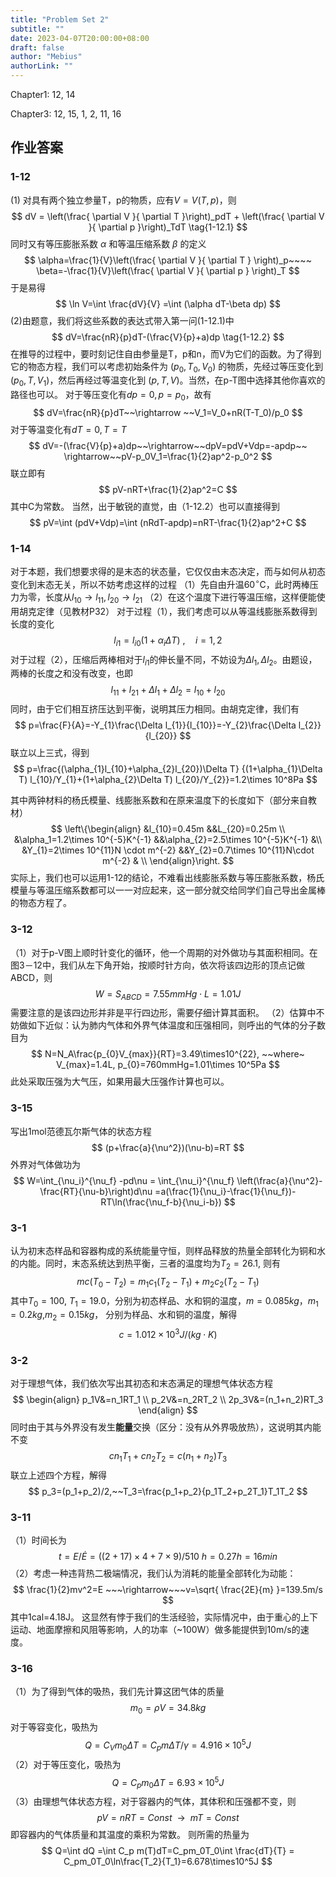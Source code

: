 ```yaml
---
title: "Problem Set 2"
subtitle: ""
date: 2023-04-07T20:00:00+08:00
draft: false
author: "Mebius"
authorLink: ""
---
```



Chapter1: 12, 14

Chapter3: 12, 15, 1, 2, 11, 16

## 作业答案
### 1-12
(1) 对具有两个独立参量T，p的物质，应有$V=V(T,p)$，则
$$
dV = \left(\frac{ \partial V }{ \partial T }\right)_pdT + \left(\frac{ \partial V }{ \partial p }\right)_TdT \tag{1-12.1}
$$
同时又有等压膨胀系数 $\alpha$ 和等温压缩系数 $\beta$ 的定义
$$
\alpha=\frac{1}{V}\left(\frac{ \partial V }{ \partial T } \right)_p~~~~ 
\beta=-\frac{1}{V}\left(\frac{ \partial V }{ \partial p } \right)_T
$$
于是易得
$$
\ln V=\int \frac{dV}{V} =\int (\alpha dT-\beta dp)
$$
(2)由题意，我们将这些系数的表达式带入第一问(1-12.1)中
$$
dV=\frac{nR}{p}dT-(\frac{V}{p}+a)dp \tag{1-12.2}
$$
在推导的过程中，要时刻记住自由参量是T，p和n，而V为它们的函数。为了得到它的物态方程，我们可以考虑初始条件为 $(p_0, T_0, V_0)$ 的物质，先经过等压变化到 $(p_0, T, V_1)$，然后再经过等温变化到 $(p,T,V)$。当然，在p-T图中选择其他你喜欢的路径也可以。
对于等压变化有$dp=0, p=p_0$，故有
$$
dV=\frac{nR}{p}dT~~\rightarrow ~~V_1=V_0+nR(T-T_0)/p_0
$$
对于等温变化有$dT=0, T=T$
$$
dV=-(\frac{V}{p}+a)dp~~\rightarrow~~dpV=pdV+Vdp=-apdp~~
\rightarrow~~pV-p_0V_1=\frac{1}{2}ap^2-p_0^2
$$
联立即有
$$
pV-nRT+\frac{1}{2}ap^2=C
$$
其中C为常数。
当然，出于敏锐的直觉，由（1-12.2）也可以直接得到
$$
pV=\int (pdV+Vdp)=\int (nRdT-apdp)=nRT-\frac{1}{2}ap^2+C
$$
### 1-14
对于本题，我们想要求得的是末态的状态量，它仅仅由末态决定，而与如何从初态变化到末态无关，所以不妨考虑这样的过程
（1）先自由升温60$^{\circ}$C，此时两棒压力为零，长度从$l_{10}\rightarrow l_{11},l_{20}\rightarrow l_{21}$
（2）在这个温度下进行等温压缩，这样便能使用胡克定律（见教材P32）
对于过程（1），我们考虑可以从等温线膨胀系数得到长度的变化
$$
l_{i1}=l_{i0}(1+\alpha _{i}\Delta T)~,\quad i=1,2
$$
对于过程（2），压缩后两棒相对于$l_{i1}$的伸长量不同，不妨设为$\Delta l_{1},\Delta l_{2}$。由题设，两棒的长度之和没有改变，也即
$$
l_{11}+l_{21}+\Delta l_{1}+\Delta l_{2}=l_{10}+l_{20}
$$
同时，由于它们相互挤压达到平衡，说明其压力相同。由胡克定律，我们有
$$
p=\frac{F}{A}=-Y_{1}\frac{\Delta l_{1}}{l_{10}}=-Y_{2}\frac{\Delta l_{2}}{l_{20}}
$$
联立以上三式，得到
$$
p=\frac{(\alpha_{1}l_{10}+\alpha_{2}l_{20})\Delta T}
{(1+\alpha_{1}\Delta T) l_{10}/Y_{1}+(1+\alpha_{2}\Delta T) l_{20}/Y_{2}}=1.2\times 10^8Pa
$$

其中两钟材料的杨氏模量、线膨胀系数和在原来温度下的长度如下（部分来自教材）
$$
\left\{\begin{align}
&l_{10}=0.45m  &&L_{20}=0.25m \\
&\alpha_1=1.2\times 10^{-5}K^{-1} &&\alpha_{2}=2.5\times 10^{-5}K^{-1} &\\
&Y_{1}=2\times 10^{11}N \cdot m^{-2} &&Y_{2}=0.7\times 10^{11}N\cdot m^{-2} & \\
\end{align}\right.
$$
实际上，我们也可以运用1-12的结论，不难看出线膨胀系数与等压膨胀系数，杨氏模量与等温压缩系数都可以一一对应起来，这一部分就交给同学们自己导出金属棒的物态方程了。
### 3-12
（1）对于p-V图上顺时针变化的循环，他一个周期的对外做功与其面积相同。在图3－12中，我们从左下角开始，按顺时针方向，依次将该四边形的顶点记做ABCD，则
$$
W=S_{ABCD}=7.55mmHg\cdot L=1.01J
$$
需要注意的是该四边形并非是平行四边形，需要仔细计算其面积。
（2）估算中不妨做如下近似：认为肺内气体和外界气体温度和压强相同，则呼出的气体的分子数目为
$$
N=N_A\frac{p_{0}V_{max}}{RT}=3.49\times10^{22}, ~~where~ V_{max}=1.4L, p_{0}=760mmHg=1.01\times 10^5Pa
$$
此处采取压强为大气压，如果用最大压强作计算也可以。
### 3-15
写出1mol范德瓦尔斯气体的状态方程
$$
(p+\frac{a}{\nu^2})(\nu-b)=RT
$$
外界对气体做功为
$$
W=\int_{\nu_i}^{\nu_f} -pd\nu 
= \int_{\nu_i}^{\nu_f} \left(\frac{a}{\nu^2}-\frac{RT}{\nu-b}\right)d\nu
=a(\frac{1}{\nu_i}-\frac{1}{\nu_f})-RT\ln(\frac{\nu_f-b}{\nu_i-b})
$$
### 3-1
认为初末态样品和容器构成的系统能量守恒，则样品释放的热量全部转化为铜和水的内能。同时，末态系统达到热平衡，三者的温度均为$T_2=26.1$, 则有
$$
mc(T_0-T_2)=m_1c_1(T_2-T_1)+m_2c_2(T_2-T_1)
$$
其中$T_0=100,~T_1=19.0$，分别为初态样品、水和铜的温度，$m=0.085kg$，$m_1=0.2kg$,$m_2=0.15kg$， 分别为样品、水和铜的温度，解得
$$
c=1.012\times10^3J/(kg\cdot K)
$$
### 3-2
对于理想气体，我们依次写出其初态和末态满足的理想气体状态方程
$$
\begin{align}
p_1V&=n_1RT_1 \\
p_2V&=n_2RT_2 \\
2p_3V&=(n_1+n_2)RT_3
\end{align}
$$
同时由于其与外界没有发生**能量**交换（区分：没有从外界吸放热），这说明其内能不变
$$
cn_1T_1+cn_2T_2=c(n_1+n_2)T_3
$$
联立上述四个方程，解得
$$
p_3=(p_1+p_2)/2,~~T_3=\frac{p_1+p_2}{p_1T_2+p_2T_1}T_1T_2
$$
### 3-11
（1）时间长为
$$
t=E/\dot{E}=((2+17)\times4+7\times9)/510~h=0.27h=16min
$$
（2）考虑一种违背热二极端情况，我们认为消耗的能量全部转化为动能：
$$
\frac{1}{2}mv^2=E ~~~\rightarrow~~~v=\sqrt{ \frac{2E}{m} }=139.5m/s
$$
其中1cal=4.18J。
这显然有悖于我们的生活经验，实际情况中，由于重心的上下运动、地面摩擦和风阻等影响，人的功率（~100W）做多能提供到10m/s的速度。

### 3-16
（1）为了得到气体的吸热，我们先计算这团气体的质量
$$
m_0=\rho V=34.8kg
$$
对于等容变化，吸热为
$$
Q=C_Vm_0\Delta T=C_pm\Delta T/\gamma=4.916\times10^5J
$$
（2）对于等压变化，吸热为
$$
Q=C_pm_0\Delta T=6.93\times10^5J
$$
（3）由理想气体状态方程，对于容器内的气体，其体积和压强都不变，则
$$
pV=nRT=Const~~\rightarrow~~mT=Const 
$$
即容器内的气体质量和其温度的乘积为常数。
则所需的热量为
$$
Q=\int dQ =\int C_p m(T)dT=C_pm_0T_0\int \frac{dT}{T} = C_pm_0T_0\ln\frac{T_2}{T_1}=6.678\times10^5J 
$$